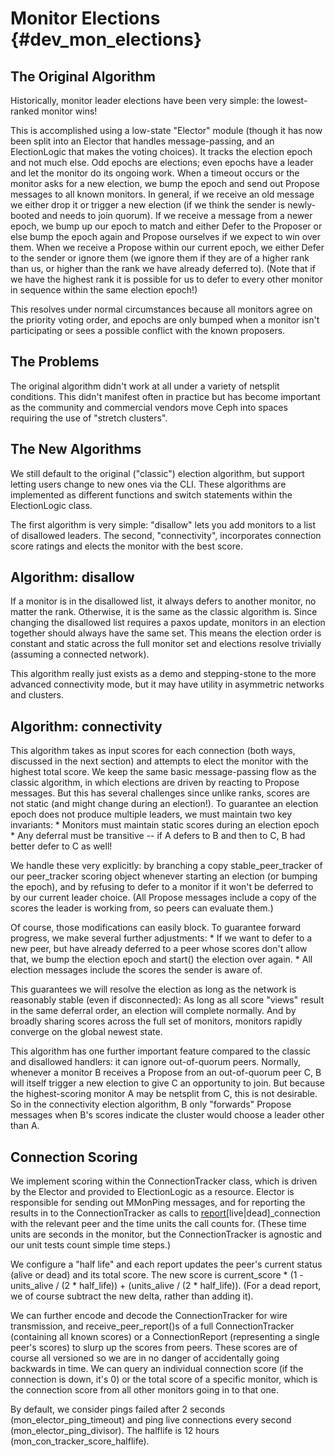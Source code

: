 # Monitor Elections {#dev_mon_elections}

## The Original Algorithm

Historically, monitor leader elections have been very simple: the
lowest-ranked monitor wins!

This is accomplished using a low-state \"Elector\" module (though it has
now been split into an Elector that handles message-passing, and an
ElectionLogic that makes the voting choices). It tracks the election
epoch and not much else. Odd epochs are elections; even epochs have a
leader and let the monitor do its ongoing work. When a timeout occurs or
the monitor asks for a new election, we bump the epoch and send out
Propose messages to all known monitors. In general, if we receive an old
message we either drop it or trigger a new election (if we think the
sender is newly-booted and needs to join quorum). If we receive a
message from a newer epoch, we bump up our epoch to match and either
Defer to the Proposer or else bump the epoch again and Propose ourselves
if we expect to win over them. When we receive a Propose within our
current epoch, we either Defer to the sender or ignore them (we ignore
them if they are of a higher rank than us, or higher than the rank we
have already deferred to). (Note that if we have the highest rank it is
possible for us to defer to every other monitor in sequence within the
same election epoch!)

This resolves under normal circumstances because all monitors agree on
the priority voting order, and epochs are only bumped when a monitor
isn\'t participating or sees a possible conflict with the known
proposers.

## The Problems

The original algorithm didn\'t work at all under a variety of netsplit
conditions. This didn\'t manifest often in practice but has become
important as the community and commercial vendors move Ceph into spaces
requiring the use of \"stretch clusters\".

## The New Algorithms

We still default to the original (\"classic\") election algorithm, but
support letting users change to new ones via the CLI. These algorithms
are implemented as different functions and switch statements within the
ElectionLogic class.

The first algorithm is very simple: \"disallow\" lets you add monitors
to a list of disallowed leaders. The second, \"connectivity\",
incorporates connection score ratings and elects the monitor with the
best score.

## Algorithm: disallow

If a monitor is in the disallowed list, it always defers to another
monitor, no matter the rank. Otherwise, it is the same as the classic
algorithm is. Since changing the disallowed list requires a paxos
update, monitors in an election together should always have the same
set. This means the election order is constant and static across the
full monitor set and elections resolve trivially (assuming a connected
network).

This algorithm really just exists as a demo and stepping-stone to the
more advanced connectivity mode, but it may have utility in asymmetric
networks and clusters.

## Algorithm: connectivity

This algorithm takes as input scores for each connection (both ways,
discussed in the next section) and attempts to elect the monitor with
the highest total score. We keep the same basic message-passing flow as
the classic algorithm, in which elections are driven by reacting to
Propose messages. But this has several challenges since unlike ranks,
scores are not static (and might change during an election!). To
guarantee an election epoch does not produce multiple leaders, we must
maintain two key invariants: \* Monitors must maintain static scores
during an election epoch \* Any deferral must be transitive \-- if A
defers to B and then to C, B had better defer to C as well!

We handle these very explicitly: by branching a copy stable_peer_tracker
of our peer_tracker scoring object whenever starting an election (or
bumping the epoch), and by refusing to defer to a monitor if it won\'t
be deferred to by our current leader choice. (All Propose messages
include a copy of the scores the leader is working from, so peers can
evaluate them.)

Of course, those modifications can easily block. To guarantee forward
progress, we make several further adjustments: \* If we want to defer to
a new peer, but have already deferred to a peer whose scores don\'t
allow that, we bump the election epoch and start() the election over
again. \* All election messages include the scores the sender is aware
of.

This guarantees we will resolve the election as long as the network is
reasonably stable (even if disconnected): As long as all score \"views\"
result in the same deferral order, an election will complete normally.
And by broadly sharing scores across the full set of monitors, monitors
rapidly converge on the global newest state.

This algorithm has one further important feature compared to the classic
and disallowed handlers: it can ignore out-of-quorum peers. Normally,
whenever a monitor B receives a Propose from an out-of-quorum peer C, B
will itself trigger a new election to give C an opportunity to join. But
because the highest-scoring monitor A may be netsplit from C, this is
not desirable. So in the connectivity election algorithm, B only
\"forwards\" Propose messages when B\'s scores indicate the cluster
would choose a leader other than A.

## Connection Scoring

We implement scoring within the ConnectionTracker class, which is driven
by the Elector and provided to ElectionLogic as a resource. Elector is
responsible for sending out MMonPing messages, and for reporting the
results in to the ConnectionTracker as calls to
[report]()\[live\|dead\]\_connection with the relevant peer and the time
units the call counts for. (These time units are seconds in the monitor,
but the ConnectionTracker is agnostic and our unit tests count simple
time steps.)

We configure a \"half life\" and each report updates the peer\'s current
status (alive or dead) and its total score. The new score is
current_score \* (1 - units_alive / (2 \* half_life)) + (units_alive /
(2 \* half_life)). (For a dead report, we of course subtract the new
delta, rather than adding it).

We can further encode and decode the ConnectionTracker for wire
transmission, and receive_peer_report()s of a full ConnectionTracker
(containing all known scores) or a ConnectionReport (representing a
single peer\'s scores) to slurp up the scores from peers. These scores
are of course all versioned so we are in no danger of accidentally going
backwards in time. We can query an individual connection score (if the
connection is down, it\'s 0) or the total score of a specific monitor,
which is the connection score from all other monitors going in to that
one.

By default, we consider pings failed after 2 seconds
(mon_elector_ping_timeout) and ping live connections every second
(mon_elector_ping_divisor). The halflife is 12 hours
(mon_con_tracker_score_halflife).
